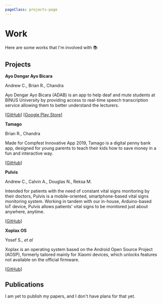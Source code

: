 ```yaml
---
pageClass: projects-page
---
```


# Work

Here are some works that I'm involved with :books:

## Projects

<ProjectCard image="/img/adab.png">

  **Ayo Dengar Ayo Bicara**

  Andrew C., Brian R., Chandra
  
  Ayo Dengar Ayo Bicara (ADAB) is an app to help deaf and mute students at BINUS University by providing access to real-time speech transcription service allowing them to better understand the lecturers.
  
  [[GitHub](https://github.com/bearcatsdev/adab)] [[Google Play Store](https://play.google.com/store/apps/details?id=com.ambinusian.adab)]

</ProjectCard>

<ProjectCard image="/img/tamago.png">

  **Tamago**

  Brian R., Chandra
  
  Made for Compfest Innovative App 2019, Tamago is a digital penny bank app, designed for young parents to teach their kids how to save money in a fun and interactive way.
  
  [[GitHub](https://github.com/bearcatsdev/tamago)]

</ProjectCard>

<ProjectCard image="/img/pulvis.jpg">

  **Pulvis**

  Andrew C., Calvin A., Douglas N., Reksa M.
  
  Intended for patients with the need of constant vital signs monitoring by their doctors, Pulvis is a mobile-oriented, smartphone-based vital signs monitoring system. Working in tandem with our in-house, Arduino-based IoT device, Pulvis allows patients' vital signs to be monitored just about anywhere, anytime.

  [[GitHub](https://github.com/AngSanley/Pulvis)]

</ProjectCard>

<ProjectCard image="/img/xoplax.jpg">

  **Xoplax OS**

  Yosef S., *et al*
  
  Xoplax is an operating system based on the Android Open Source Project (AOSP), formerly tailored mainly for Xiaomi devices, which unlocks features not available on the official firmware.

  [[GitHub](https://github.com/XoplaxOS)]

</ProjectCard>

## Publications

I am yet to publish my papers, and I don't have plans for that yet.

<style lang="stylus">

.projects-page
  background-color #fafbfc

</style>
